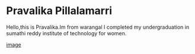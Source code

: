 # Pravalika Pillalamarri

Hello,this is Pravalika.Im from warangal I completed my undergraduation in sumathi reddy institute of technology for women.

[image](https://github.com/S562531/assignment2-Pillalamarri/blob/main/pravallika.jpeg)